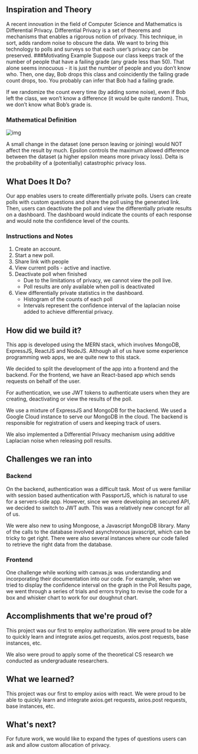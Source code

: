 ## Inspiration and Theory
	
A recent innovation in the field of Computer Science and Mathematics is Differential Privacy. Differential Privacy is a set of theorems and mechanisms that enables a rigorous notion of privacy. This technique, in sort, adds random noise to obscure the data. We want to bring this technology to polls and surveys so that each user’s privacy can be preserved. 
###Motivating Example
Suppose our class keeps track of the number of people that have a failing grade (any grade less than 50). That alone seems innocuous - it is just the number of people and you don’t know who. Then, one day, Bob drops this class and coincidently the failing grade count drops, too. You probably can infer that Bob had a failing grade. 

If we randomize the count every time (by adding some noise), even if Bob left the class, we won’t know a difference (it would be quite random). Thus, we don’t know what Bob’s grade is.
### Mathematical Definition 

![img](https://lh5.googleusercontent.com/hRcbqhO55YNFvilqOEeLbNpM4KbmRk6atbqApNCqHmojF6z8DFeC5rKGsM_xTLQyPzEpp-Czcom4ZkZB7wgFVPMRazZAli5IQodfS7HmRi766VtDdfMAwkF4SW_awHG75siJ8B6k)

A small change in the dataset (one person leaving or joining) would NOT affect the result by much. Epsilon controls the maximum allowed difference between the dataset (a higher epsilon means more privacy loss). Delta is the probability of a (potentially) catastrophic privacy loss. 

## What Does It Do?
Our app enables users to create differentially private polls. Users can create polls with custom questions and share the poll using the generated link. Then, users can deactivate the poll and view the differentially private results on a dashboard. The dashboard would indicate the counts of each response and would note the confidence level of the counts.

### Instructions and Notes
1. Create an account.
2. Start a new poll.
3. Share link with people
4. View current polls - active and inactive.
5. Deactivate poll when finished
    * Due to the limitations of privacy, we cannot view the poll live.
    * Poll results are only available when poll is deactivated
6. View differentially private statistics in the dashboard.
    * Histogram of the counts of each poll
    * Intervals represent the confidence interval of the laplacian noise added to achieve differential privacy.

## How did we build it?
This app is developed using the MERN stack, which involves MongoDB, ExpressJS, ReactJS and NodeJS. Although all of us have some experience programming web apps, we are quite new to this stack.

We decided to split the development of the app into a frontend and the backend. For the frontend, we have an React-based app which sends requests on behalf of the user. 

For authentication, we use JWT tokens to authenticate users when they are creating, deactivating or view the results of the poll. 

We use a mixture of ExpressJS and MongoDB for the backend. We used a Google Cloud instance to serve our MongoDB in the cloud. The backend is responsible for registration of users and keeping track of users.

We also implemented a Differential Privacy mechanism using additive Laplacian noise when releasing poll results.

## Challenges we ran into
### Backend
On the backend, authentication was a difficult task. Most of us were familiar with session based authentication with PassportJS, which is natural to use for a servers-side app. However, since we were developing an secured API, we decided to switch to JWT auth. This was a relatively new concept for all of us. 

We were also new to using Mongoose, a Javascript MongoDB library. Many of the calls to the database involved asynchronous javascript, which can be tricky to get right. There were also several instances where our code failed to retrieve the right data from the database.

### Frontend
One challenge while working with canvas.js was understanding and incorporating their documentation into our code. For example, when we tried to display the confidence interval on the graph in the Poll Results page, we went through a series of trials and errors trying to revise the code for a box and whisker chart to work for our doughnut chart.

## Accomplishments that we're proud of?
This project was our first to employ authorization. We were proud to be able to quickly learn and integrate axios.get requests, axios.post requests, base instances, etc. 

We also were proud to apply some of the theoretical CS research we conducted as undergraduate researchers.

## What we learned?
This project was our first to employ axios with react. We were proud to be able to quickly learn and integrate axios.get requests, axios.post requests, base instances, etc. 


## What's next?

For future work, we would like to expand the types of questions users can ask and allow custom allocation of privacy.

